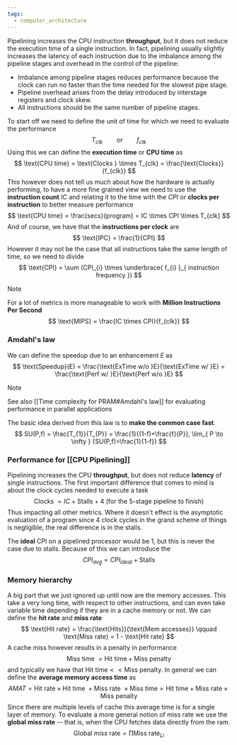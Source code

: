 ```yaml
---
tags:
  - computer_architecture
---
```

Pipelining increases the CPU instruction **throughput**, but it does not reduce the execution time of a single instruction. In fact, pipelining usually slightly increases the latency of each instruction due to the imbalance among the pipeline stages and overhead in the control of the pipeline:
- Imbalance among pipeline stages reduces performance because the clock can run no faster than the time needed for the slowest pipe stage.
- Pipeline overhead arises from the delay introduced by interstage registers and clock skew.
- All instructions should be the same number of pipeline stages.

To start off we need to define the unit of time for which we need to evaluate the performance
$$
T_{clk} \qquad \text{or} \qquad f_{clk}
$$
Using this we can define the **execution time** or **CPU time** as
$$
\text{CPU time} = \text{Clocks } \times T_{clk} = \frac{\text{Clocks}}{f_{clk}}
$$
This however does not tell us much about how the hardware is actually performing, to have a more fine grained view we need to use the **instruction count** $IC$ and relating it to the time with the $CPI$ or **clocks per instruction** to better measure performance
$$
\text{CPU time} = \frac{secs}{program} = IC \times CPI \times T_{clk}
$$
And of course, we have that the **instructions per clock** are 
$$
\text{IPC} = \frac{1}{CPI}
$$
However it may not be the case that all instructions take the same length of time, so we need to divide
$$
\text{CPI} = \sum (CPI_{i} \times \underbrace{ f_{i} }_{ instruction frequency })
$$
>[!note]
>For a lot of metrics is more manageable to work with **Million Instructions Per Second** 
>$$
> \text{MIPS} = \frac{IC \times CPI}{f_{clk}}
$$
### Amdahl's law

We can define the speedup due to an enhancement $E$ as 
$$
\text{Speedup}(E) = \frac{\text{ExTime w/o }E}{\text{ExTime w/ }E} = \frac{\text{Perf w/ }E}{\text{Perf w/o }E}
$$
>[!note]
>See also [[Time complexity for PRAM#Amdahl's law]] for evaluating performance in parallel applications

The basic idea derived from this law is to **make the common case fast**.
$$
SU(P,f) = \frac{T_{1}}{T_{P}} = \frac{1}{(1-f)+\frac{f}{P}}, \lim_{ P \to \infty } {SU(P,f)=\frac{1}{1-f}}
$$
### Performance for [[CPU Pipelining]]

Pipelining increases the CPU **throughput**, but does not reduce **latency** of single instructions. The first important difference that comes to mind is about the clock cycles needed to execute a task
$$
\text{Clocks } = IC + \text{Stalls} + 4 \text{ (for the 5-stage pipeline to finish)}
$$
Thus impacting all other metrics. Where it doesn't effect is the asymptotic evaluation of a program since $4$ clock cycles in the grand scheme of things is negligible, the real difference is in the stalls.

The **ideal** CPI on a pipelined processor would be $1$, but this is never the case due to stalls. Because of this we can introduce the
$$
CPI_{avg} = CPI_{ideal} + \text{Stalls}
$$
### Memory hierarchy

A big part that we just ignored up until now are the memory accesses. This take a very long time, with respect to other instructions, and can even take variable time depending if they are in a cache memory or not. We can define the **hit rate** and **miss rate**
$$
\text{Hit rate} = \frac{\text{Hits}}{\text{Mem accesses}} \qquad \text{Miss rate} = 1 - \text{Hit rate}
$$
A cache miss however results in a penalty in performance
$$
\text{Miss time }= \text{Hit time} + \text{Miss penalty}
$$
and typically we have that $\text{Hit time} << \text{Miss penalty}$. In general we can define the **average memory access time** as
$$
AMAT = \text{Hit rate} \times \text{Hit time } + \text{Miss rate } \times \text{Miss time} = \text{Hit time} + \text{Miss rate} \times \text{Miss penalty}
$$
Since there are multiple levels of cache this average time is for a single layer of memory. To evaluate a more general notion of miss rate we use the **global miss rate** -- that is, when the CPU fetches data directly from the ram.
$$
\text{Global miss rate} = \prod \text{Miss rate}_{Li}
$$
